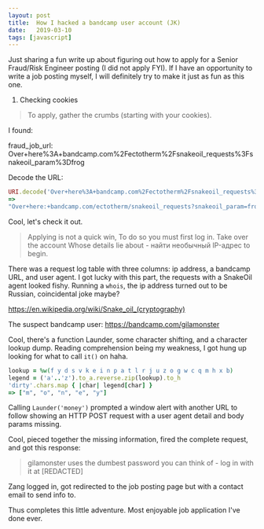 ```yaml
---
layout: post
title:  How I hacked a bandcamp user account (JK)
date:   2019-03-10
tags: [javascript]
---
```


Just sharing a fun write up about figuring out how to apply for a
Senior Fraud/Risk Engineer posting (I did not apply FYI). If I have an
opportunity to write a job posting myself, I will definitely try to make
it just as fun as this one.

1. Checking cookies

> To apply, gather the crumbs (starting with your cookies).

I found:

fraud_job_url: Over+here%3A+bandcamp.com%2Fectotherm%2Fsnakeoil_requests%3Fsnakeoil_param%3Dfrog

Decode the URL:

```ruby
URI.decode('Over+here%3A+bandcamp.com%2Fectotherm%2Fsnakeoil_requests%3Fsnakeoil_param%3Dfrog')
=>
"Over+here:+bandcamp.com/ectotherm/snakeoil_requests?snakeoil_param=frog"
```

Cool, let's check it out.

> Applying is not a quick win,
> To do so you must first log in.
> Take over the account
> Whose details lie about -
> найти необычный IP-адрес to begin.

There was a request log table with three columns: ip address, a bandcamp
URL, and user agent. I got lucky with this part, the requests with a
SnakeOil agent looked fishy. Running a `whois`, the ip address turned
out to be Russian, coincidental joke maybe?

https://en.wikipedia.org/wiki/Snake_oil_(cryptography)

The suspect bandcamp user: https://bandcamp.com/gilamonster

Cool, there's a function Launder, some character shifting, and a
character lookup dump. Reading comprehension being my weakness, I got
hung up looking for what to call `it()` on haha.

```ruby
lookup = %w(f y d s v k e i n p a t l r j u z o g w c q m h x b)
legend = ('a'..'z').to_a.reverse.zip(lookup).to_h
'dirty'.chars.map { |char| legend[char] }
=> ["m", "o", "n", "e", "y"]
```

Calling `Launder('money')` prompted a window alert with another URL to
follow showing an HTTP POST request with a user agent detail and body
params missing.

Cool, pieced together the missing information, fired the complete
request, and got this response:

> gilamonster uses the dumbest password you can think of - log in with
> it at [REDACTED]

Zang logged in, got redirected to the job posting page but with a
contact email to send info to.

Thus completes this little adventure. Most enjoyable job application
I've done ever.
